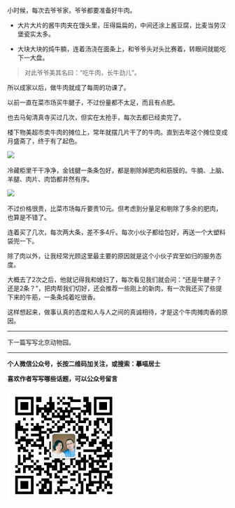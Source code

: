 小时候，每次去爷爷家，爷爷都要准备好牛肉。

* 大片大片的酱牛肉夹在馒头里，压得扁扁的，中间还涂上酱豆腐，比麦当劳汉堡瓷实太多。

* 大块大块的炖牛腩，连着汤浇在面条上，和爷爷头对头比赛着，转眼间就能吃下一大盘。

>对此爷爷美其名曰：“吃牛肉，长牛劲儿”。

所以成家以后，做牛肉就成了每周的功课了。

以前一直在菜市场买牛腱子，不过份量都不太足，而且有点肥。

也去马甸清真寺买过几次，但实在太抢手，每次去都已经卖完了。

楼下物美超市卖牛肉的摊位上，常年就摆几片干了的牛肉。直到去年这个摊位变成月盛斋了，终于有了起色。

![](http://upload-images.jianshu.io/upload_images/51001-2a085ad47997216c.jpg)

冷藏柜里干干净净，金钱腱一条条包好，都是剔除掉肥肉和筋膜的。牛腩、上脑、羊腿、肉片、肉馅都井然有序。

![](http://upload-images.jianshu.io/upload_images/51001-bb82c0c17dccd59b.jpg)

不过价格很贵，比菜市场每斤要贵10元。但考虑到分量足和剔除了多余的肥肉，也算是不错了。

连着买了几次，每次两大条，差不多4斤。每次小伙子都给包好，再送一个大塑料袋兜一下。

除了肉以外，让我经常光顾这里最主要的原因就是这个小伙子宾至如归的服务态度。

大概去了2次之后，他就记得我和媳妇了，每次看见我们就会问：“还是牛腱子？还是2条？”，把肉帮我们切好，还会推荐一些刚上的新肉，有一次我还买了些提下来的牛筋，一条条炖着吃很香。

这样想起来，做事认真的态度和人与人之间的真诚相待，才是这个牛肉摊肉香的原因。

***

下一篇写写北京动物园。

***

**个人微信公众号，长按二维码加关注，或搜索：摹喵居士**

**喜欢作者写写哪些话题，可以公众号留言**

![](https://github.com/jiluofu/jiluofu.github.com/raw/master/momiaojushi/static/qrcode.jpg)